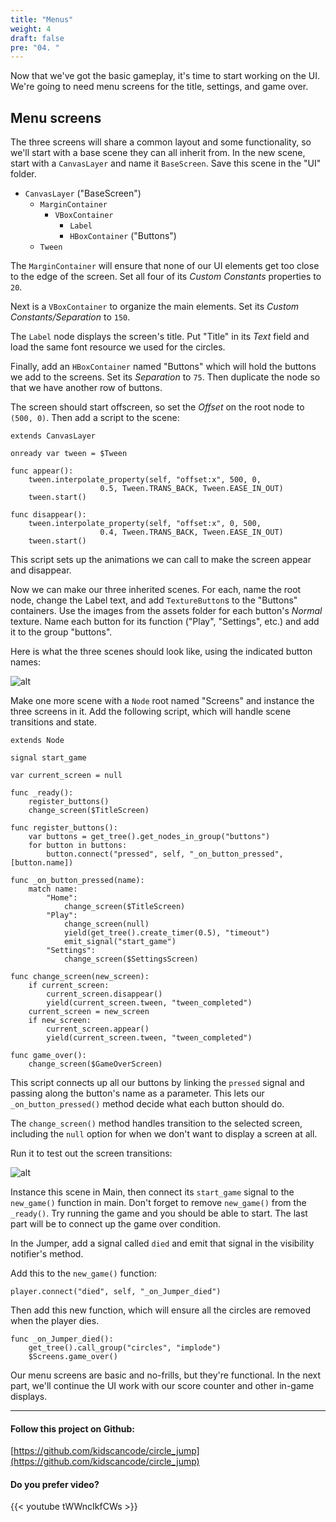 ```yaml
---
title: "Menus"
weight: 4
draft: false
pre: "04. "
---
```


Now that we've got the basic gameplay, it's time to start working on the UI. We're going to need menu screens for the title, settings, and game over.

## Menu screens

The three screens will share a common layout and some functionality, so we'll start with a base scene they can all inherit from. In the new scene, start with a `CanvasLayer` and name it `BaseScreen`. Save this scene in the "UI" folder.

* `CanvasLayer` ("BaseScreen")
  * `MarginContainer`
    * `VBoxContainer`
      * `Label`
      * `HBoxContainer` ("Buttons")
  * `Tween`

The `MarginContainer` will ensure that none of our UI elements get too close to the edge of the screen. Set all four of its _Custom Constants_ properties to `20`.

Next is a `VBoxContainer` to organize the main elements. Set its _Custom Constants/Separation_ to `150`.

The `Label` node displays the screen's title. Put "Title" in its _Text_ field and load the same font resource we used for the circles.

Finally, add an `HBoxContainer` named "Buttons" which will hold the buttons we add to the screens. Set its _Separation_ to `75`. Then duplicate the node so that we have another row of buttons.

The screen should start offscreen, so set the _Offset_ on the root node to `(500, 0)`. Then add a script to the scene:

```gdscript
extends CanvasLayer

onready var tween = $Tween

func appear():
    tween.interpolate_property(self, "offset:x", 500, 0,
                    0.5, Tween.TRANS_BACK, Tween.EASE_IN_OUT)
    tween.start()

func disappear():
    tween.interpolate_property(self, "offset:x", 0, 500,
                    0.4, Tween.TRANS_BACK, Tween.EASE_IN_OUT)
    tween.start()
```

This script sets up the animations we can call to make the screen appear and disappear.

Now we can make our three inherited scenes. For each, name the root node, change the Label text, and add `TextureButton`s to the "Buttons" containers. Use the images from the assets folder for each button's _Normal_ texture. Name each button for its function ("Play", "Settings", etc.) and add it to the group "buttons".

Here is what the three scenes should look like, using the indicated button names:

![alt](/godot_recipes/img/cj_04_01.png)

Make one more scene with a `Node` root named "Screens" and instance the three screens in it. Add the following script, which will handle scene transitions and state.

```gdscript
extends Node

signal start_game

var current_screen = null

func _ready():
    register_buttons()
    change_screen($TitleScreen)

func register_buttons():
    var buttons = get_tree().get_nodes_in_group("buttons")
    for button in buttons:
        button.connect("pressed", self, "_on_button_pressed", [button.name])

func _on_button_pressed(name):
    match name:
        "Home":
            change_screen($TitleScreen)
        "Play":
            change_screen(null)
            yield(get_tree().create_timer(0.5), "timeout")
            emit_signal("start_game")
        "Settings":
            change_screen($SettingsScreen)

func change_screen(new_screen):
    if current_screen:
        current_screen.disappear()
        yield(current_screen.tween, "tween_completed")
    current_screen = new_screen
    if new_screen:
        current_screen.appear()
        yield(current_screen.tween, "tween_completed")

func game_over():
    change_screen($GameOverScreen)
```

This script connects up all our buttons by linking the `pressed` signal and passing along the button's name as a parameter. This lets our `_on_button_pressed()` method decide what each button should do.

The `change_screen()` method handles transition to the selected screen, including the `null` option for when we don't want to display a screen at all.

Run it to test out the screen transitions:

![alt](/godot_recipes/img/cj_04_02.gif)

Instance this scene in Main, then connect its `start_game` signal to the `new_game()` function in main. Don't forget to remove `new_game()` from the `_ready()`. Try running the game and you should be able to start. The last part will be to connect up the game over condition.

In the Jumper, add a signal called `died` and emit that signal in the visibility notifier's method.

Add this to the `new_game()` function:

```gdscript
player.connect("died", self, "_on_Jumper_died")
```

Then add this new function, which will ensure all the circles are removed when the player dies.

```gdscript
func _on_Jumper_died():
    get_tree().call_group("circles", "implode")
    $Screens.game_over()
```

Our menu screens are basic and no-frills, but they're functional. In the next part, we'll continue the UI work with our score counter and other in-game displays.

----------

#### Follow this project on Github:

[https://github.com/kidscancode/circle_jump](https://github.com/kidscancode/circle_jump)

#### Do you prefer video?

{{< youtube tWWncIkfCWs >}}
